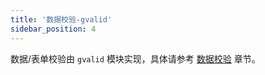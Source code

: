 ```yaml
---
title: '数据校验-gvalid'
sidebar_position: 4
---
```


数据/表单校验由 `gvalid` 模块实现，具体请参考 [数据校验](output/goframe-v2.2-md/核心组件-重点/数据校验) 章节。